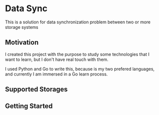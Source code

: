 # Data Sync

This is a solution for data synchronization problem between two or more storage systems

## Motivation

I created this project with the purpose to study some technologies that I want to learn, but I don't have real touch with them.

I used Python and Go to write this, because is my two prefered languages, and currently I am immersed in a Go learn process.

## Supported Storages 


## Getting Started
